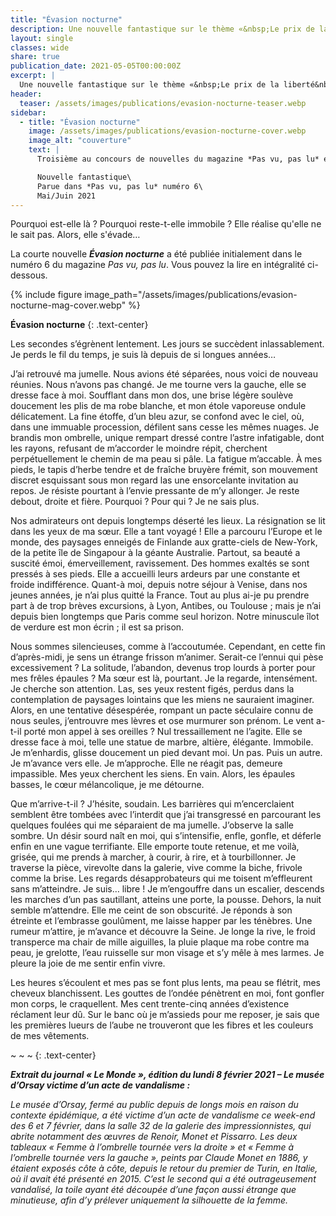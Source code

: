 ```yaml
---
title: "Évasion nocturne"
description: Une nouvelle fantastique sur le thème «&nbsp;Le prix de la liberté&nbsp;»&nbsp;! Parue en mai 2021 dans la revue Pas vu, pas lu (numéro 6)
layout: single
classes: wide
share: true
publication_date: 2021-05-05T00:00:00Z
excerpt: |
  Une nouvelle fantastique sur le thème «&nbsp;Le prix de la liberté&nbsp;»<!--excerptEnd-->
header:
  teaser: /assets/images/publications/evasion-nocturne-teaser.webp
sidebar:
  - title: "Évasion nocturne"
    image: /assets/images/publications/evasion-nocturne-cover.webp
    image_alt: "couverture"
    text: |
      Troisième au concours de nouvelles du magazine *Pas vu, pas lu* en 2021, sur le thème *Le prix de la liberté*

      Nouvelle fantastique\
      Parue dans *Pas vu, pas lu* numéro 6\
      Mai/Juin 2021
---
```


Pourquoi est-elle là ? Pourquoi reste-t-elle immobile ? Elle réalise qu'elle ne le sait pas. Alors, elle s'évade&hellip;

La courte nouvelle ***Évasion nocturne*** a été publiée initialement dans le numéro&nbsp;6 du magazine *Pas vu, pas lu*. Vous pouvez la lire en intégralité ci-dessous.

{% include figure image_path="/assets/images/publications/evasion-nocturne-mag-cover.webp" %}


**Évasion nocturne**
{: .text-center}

Les secondes s’égrènent lentement. Les jours se succèdent inlassablement. Je perds le fil du temps, je suis là depuis de si longues années&hellip;

J’ai retrouvé ma jumelle. Nous avions été séparées, nous voici de nouveau réunies. Nous n’avons pas changé. Je me tourne vers la gauche, elle se dresse face à moi. Soufflant dans mon dos, une brise légère soulève doucement les plis de ma robe blanche, et mon étole vaporeuse ondule délicatement. La fine étoffe, d’un bleu azur, se confond avec le ciel, où, dans une immuable procession, défilent sans cesse les mêmes nuages. Je brandis mon ombrelle, unique rempart dressé contre l’astre infatigable, dont les rayons, refusant de m’accorder le moindre répit, cherchent perpétuellement le chemin de ma peau si pâle. La fatigue m’accable. À mes pieds, le tapis d’herbe tendre et de fraîche bruyère frémit, son mouvement discret esquissant sous mon regard las une ensorcelante invitation au repos. Je résiste pourtant à l’envie pressante de m’y allonger. Je reste debout, droite et fière. Pourquoi&nbsp;? Pour qui&nbsp;? Je ne sais plus.

Nos admirateurs ont depuis longtemps déserté les lieux. La résignation se lit dans les yeux de ma sœur. Elle a tant voyagé&nbsp;! Elle a parcouru l’Europe et le monde, des paysages enneigés de Finlande aux gratte-ciels de New-York, de la petite île de Singapour à la géante Australie. Partout, sa beauté a suscité émoi, émerveillement, ravissement. Des hommes exaltés se sont pressés à ses pieds. Elle a accueilli leurs ardeurs par une constante et froide indifférence. Quant-à moi, depuis notre séjour à Venise, dans nos jeunes années, je n’ai plus quitté la France. Tout au plus ai-je pu prendre part à de trop brèves excursions, à Lyon, Antibes, ou Toulouse&nbsp;; mais je n’ai depuis bien longtemps que Paris comme seul horizon. Notre minuscule îlot de verdure est mon écrin&nbsp;; il est sa prison.

Nous sommes silencieuses, comme à l’accoutumée. Cependant, en cette fin d’après-midi, je sens un étrange frisson m’animer. Serait-ce l’ennui qui pèse excessivement&nbsp;? La solitude, l’abandon, devenus trop lourds à porter pour mes frêles épaules&nbsp;? Ma sœur est là, pourtant. Je la regarde, intensément. Je cherche son attention. Las, ses yeux restent figés, perdus dans la contemplation de paysages lointains que les miens ne sauraient imaginer. Alors, en une tentative désespérée, rompant un pacte séculaire connu de nous seules, j’entrouvre mes lèvres et ose murmurer son prénom. Le vent a-t-il porté mon appel à ses oreilles&nbsp;? Nul tressaillement ne l’agite. Elle se dresse face à moi, telle une statue de marbre, altière, élégante. Immobile. Je m’enhardis, glisse doucement un pied devant moi. Un pas. Puis un autre. Je m’avance vers elle. Je m’approche. Elle ne réagit pas, demeure impassible. Mes yeux cherchent les siens. En vain. Alors, les épaules basses, le cœur mélancolique, je me détourne.

Que m’arrive-t-il&nbsp;? J’hésite, soudain. Les barrières qui m’encerclaient semblent être tombées avec l’interdit que j’ai transgressé en parcourant les quelques foulées qui me séparaient de ma jumelle. J’observe la salle sombre. Un désir sourd naît en moi, qui s’intensifie, enfle, gonfle, et déferle enfin en une vague terrifiante. Elle emporte toute retenue, et me voilà, grisée, qui me prends à marcher, à courir, à rire, et à tourbillonner. Je traverse la pièce, virevolte dans la galerie, vive comme la biche, frivole comme la brise. Les regards désapprobateurs qui me toisent m’effleurent sans m’atteindre. Je suis&hellip; libre&nbsp;! Je m’engouffre dans un escalier, descends les marches d’un pas sautillant, atteins une porte, la pousse. Dehors, la nuit semble m’attendre. Elle me ceint de son obscurité. Je réponds à son étreinte et l’embrasse goulûment, me laisse happer par les ténèbres. Une rumeur m’attire, je m’avance et découvre la Seine. Je longe la rive, le froid transperce ma chair de mille aiguilles, la pluie plaque ma robe contre ma peau, je grelotte, l’eau ruisselle sur mon visage et s’y mêle à mes larmes. Je pleure la joie de me sentir enfin vivre.

Les heures s’écoulent et mes pas se font plus lents, ma peau se flétrit, mes cheveux blanchissent. Les gouttes de l’ondée pénètrent en moi, font gonfler mon corps, le craquellent. Mes cent trente-cinq années d’existence réclament leur dû. Sur le banc où je m’assieds pour me reposer, je sais que les premières lueurs de l’aube ne trouveront que les fibres et les couleurs de mes vêtements.

~ ~ ~
{: .text-center}

***Extrait du journal «&nbsp;Le Monde&nbsp;», édition du lundi 8 février 2021 – Le musée d’Orsay victime d’un acte de vandalisme&nbsp;:***

*Le musée d’Orsay, fermé au public depuis de longs mois en raison du contexte épidémique, a été victime d’un acte de vandalisme ce week-end des 6 et 7 février, dans la salle 32 de la galerie des impressionnistes, qui abrite notamment des œuvres de Renoir, Monet et Pissarro. Les deux tableaux «&nbsp;Femme à l’ombrelle tournée vers la droite&nbsp;» et «&nbsp;Femme à l’ombrelle tournée vers la gauche&nbsp;», peints par Claude Monet en 1886, y étaient exposés côte à côte, depuis le retour du premier de Turin, en Italie, où il avait été présenté en 2015. C’est le second qui a été outrageusement vandalisé, la toile ayant été découpée d’une façon aussi étrange que minutieuse, afin d’y prélever uniquement la silhouette de la femme.*

